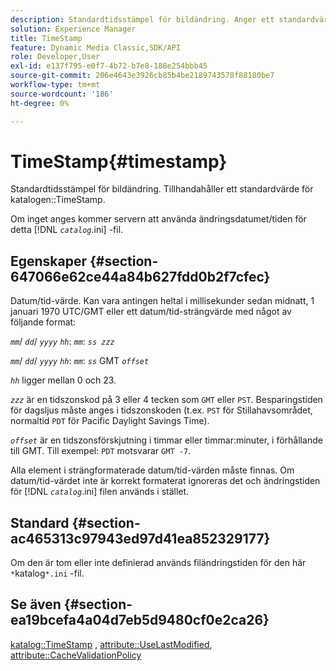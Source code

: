 ```yaml
---
description: Standardtidsstämpel för bildändring. Anger ett standardvärde för katalogen TimeStamp.
solution: Experience Manager
title: TimeStamp
feature: Dynamic Media Classic,SDK/API
role: Developer,User
exl-id: e137f795-e0f7-4b72-b7e8-188e254bbb45
source-git-commit: 206e4643e3926cb85b4be2189743578f88180be7
workflow-type: tm+mt
source-wordcount: '186'
ht-degree: 0%

---
```


# TimeStamp{#timestamp}

Standardtidsstämpel för bildändring. Tillhandahåller ett standardvärde för katalogen::TimeStamp.

Om inget anges kommer servern att använda ändringsdatumet/tiden för detta [!DNL *`catalog`*.ini] -fil.

## Egenskaper {#section-647066e62ce44a84b627fdd0b2f7cfec}

Datum/tid-värde. Kan vara antingen heltal i millisekunder sedan midnatt, 1 januari 1970 UTC/GMT eller ett datum/tid-strängvärde med något av följande format:

*`mm`*/ *`dd`*/ *`yyyy`* *`hh`*: *`mm`*: *`ss zzz`*

*`mm`*/ *`dd`*/ *`yyyy`* *`hh`*: *`mm`*: *`ss`* GMT *`offset`*

*`hh`* ligger mellan 0 och 23.

*`zzz`* är en tidszonskod på 3 eller 4 tecken som `GMT` eller `PST`. Besparingstiden för dagsljus måste anges i tidszonskoden (t.ex. `PST` för Stillahavsområdet, normaltid `PDT` för Pacific Daylight Savings Time).

*`offset`* är en tidszonsförskjutning i timmar eller timmar:minuter, i förhållande till GMT. Till exempel: `PDT` motsvarar `GMT -7`.

Alla element i strängformaterade datum/tid-värden måste finnas. Om datum/tid-värdet inte är korrekt formaterat ignoreras det och ändringstiden för [!DNL *`catalog`*.ini] filen används i stället.

## Standard {#section-ac465313c97943ed97d41ea852329177}

Om den är tom eller inte definierad används filändringstiden för den här `*`katalog`*.ini` -fil.

## Se även {#section-ea19bcefa4a04d7eb5d9480cf0e2ca26}

[katalog::TimeStamp](../../../../../is-api/image-catalog/image-serving-api-ref/c-image-catalog-reference/c-image-svg-data-reference/c-image-data-reference/r-timestamp-cat.md#reference-59a27b72f4cb4a53a3baba83214c4ded) , [attribute::UseLastModified](../../../../../is-api/image-catalog/image-serving-api-ref/c-image-catalog-reference/c-attributes-reference/r-uselastmodified.md#reference-73ecc421e6864a38aec5a4775f06b8e8), [attribute::CacheValidationPolicy](../../../../../is-api/image-catalog/image-serving-api-ref/c-image-catalog-reference/c-attributes-reference/r-cachevalidationpolicy.md#reference-e55e52fd749041718a9af69fa2027b57)

